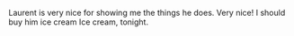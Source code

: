 Laurent is very nice for showing me the things he does.
Very nice! I should buy him ice cream
Ice cream, tonight.
